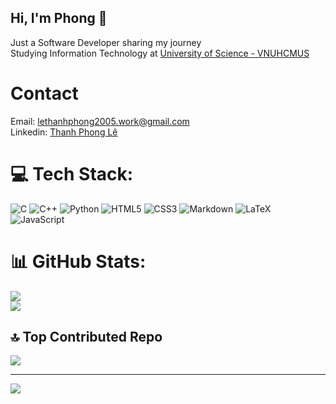 ## Hi, I'm Phong 👋

Just a Software Developer sharing my journey <br/>
Studying Information Technology at [University of Science - VNUHCMUS](https://en.hcmus.edu.vn/) <br/>

# Contact
Email: [lethanhphong2005.work@gmail.com](mailto:lethanhphong2005.work@gmail.com) <br/>
Linkedin: [Thanh Phong Lê](www.linkedin.com/in/thanh-phong-lê-793b93364)


# 💻 Tech Stack:
![C](https://img.shields.io/badge/c-%2300599C.svg?style=for-the-badge&logo=c&logoColor=white) ![C++](https://img.shields.io/badge/c++-%2300599C.svg?style=for-the-badge&logo=c%2B%2B&logoColor=white) ![Python](https://img.shields.io/badge/python-3670A0?style=for-the-badge&logo=python&logoColor=ffdd54) ![HTML5](https://img.shields.io/badge/html5-%23E34F26.svg?style=for-the-badge&logo=html5&logoColor=white) ![CSS3](https://img.shields.io/badge/css3-%231572B6.svg?style=for-the-badge&logo=css3&logoColor=white) ![Markdown](https://img.shields.io/badge/markdown-%23000000.svg?style=for-the-badge&logo=markdown&logoColor=white) ![LaTeX](https://img.shields.io/badge/latex-%23008080.svg?style=for-the-badge&logo=latex&logoColor=white) ![JavaScript](https://img.shields.io/badge/javascript-%23323330.svg?style=for-the-badge&logo=javascript&logoColor=%23F7DF1E)


# 📊 GitHub Stats:
![](https://github-readme-stats.vercel.app/api?username=typephoon&theme=chartreuse-dark&hide_border=false&include_all_commits=true&count_private=true)<br/>
![](https://github-readme-stats.vercel.app/api/top-langs/?username=typephoon&theme=chartreuse-dark&hide_border=false&include_all_commits=true&count_private=true&layout=compact)


## 🔝 Top Contributed Repo
![](https://github-contributor-stats.vercel.app/api?username=typephoon&limit=5&theme=chartreuse-dark&combine_all_yearly_contributions=true)

---
[![](https://visitcount.itsvg.in/api?id=typephoon&icon=0&color=0)](https://visitcount.itsvg.in)
